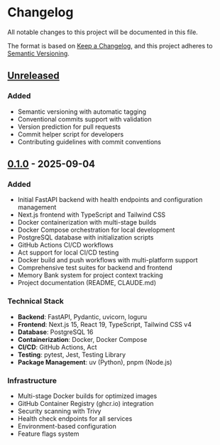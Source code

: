 # Changelog

All notable changes to this project will be documented in this file.

The format is based on [Keep a Changelog](https://keepachangelog.com/en/1.1.0/),
and this project adheres to [Semantic Versioning](https://semver.org/spec/v2.0.0.html).

## [Unreleased]

### Added
- Semantic versioning with automatic tagging
- Conventional commits support with validation
- Version prediction for pull requests
- Commit helper script for developers
- Contributing guidelines with commit conventions

## [0.1.0] - 2025-09-04

### Added
- Initial FastAPI backend with health endpoints and configuration management
- Next.js frontend with TypeScript and Tailwind CSS
- Docker containerization with multi-stage builds
- Docker Compose orchestration for local development
- PostgreSQL database with initialization scripts
- GitHub Actions CI/CD workflows
- Act support for local CI/CD testing
- Docker build and push workflows with multi-platform support
- Comprehensive test suites for backend and frontend
- Memory Bank system for project context tracking
- Project documentation (README, CLAUDE.md)

### Technical Stack
- **Backend**: FastAPI, Pydantic, uvicorn, loguru
- **Frontend**: Next.js 15, React 19, TypeScript, Tailwind CSS v4
- **Database**: PostgreSQL 16
- **Containerization**: Docker, Docker Compose
- **CI/CD**: GitHub Actions, Act
- **Testing**: pytest, Jest, Testing Library
- **Package Management**: uv (Python), pnpm (Node.js)

### Infrastructure
- Multi-stage Docker builds for optimized images
- GitHub Container Registry (ghcr.io) integration
- Security scanning with Trivy
- Health check endpoints for all services
- Environment-based configuration
- Feature flags system

[unreleased]: https://github.com/raveenb/fastapi-nextjs-docker-github-actions-reference/compare/v0.1.0...HEAD
[0.1.0]: https://github.com/raveenb/fastapi-nextjs-docker-github-actions-reference/releases/tag/v0.1.0